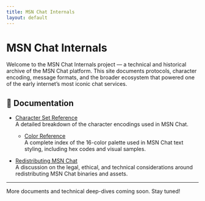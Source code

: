 ```yaml
---
title: MSN Chat Internals
layout: default
---
```


# MSN Chat Internals

Welcome to the MSN Chat Internals project — a technical and historical archive of the MSN Chat platform. This site documents protocols, character encoding, message formats, and the broader ecosystem that powered one of the early internet’s most iconic chat services.

## 📄 Documentation

- [Character Set Reference](charset-reference.md)  
  A detailed breakdown of the character encodings used in MSN Chat.

  - [Color Reference](color-reference.md)  
  A complete index of the 16-color palette used in MSN Chat text styling, including hex codes and visual samples.

- [Redistributing MSN Chat](redistributing-msnchat.md)  
  A discussion on the legal, ethical, and technical considerations around redistributing MSN Chat binaries and assets.

---

More documents and technical deep-dives coming soon. Stay tuned!
